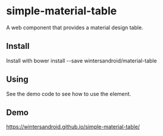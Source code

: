 # simple-material-table

A web component that provides a material design table.


## Install

Install with bower install --save wintersandroid/material-table

## Using

See the demo code to see how to use the element.

## Demo

  https://wintersandroid.github.io/simple-material-table/
